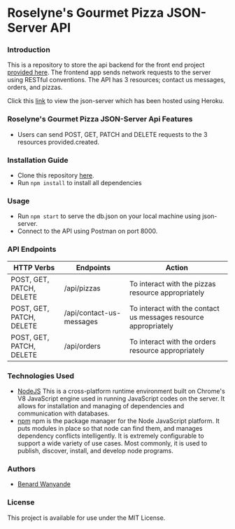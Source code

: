 # Roselyne's Gourmet Pizza JSON-Server API
### Introduction
This is a repository to store the api backend for the front end project [provided here](https://github.com/benard-dev/pizza-ordering-project.git). The frontend app sends network requests to the server using RESTful conventions. The API has 3 resources; contact us messages, orders, and pizzas.

Click this [link](https://pizza-ordering-project-backend.herokuapp.com/) to view the json-server which has been hosted using Heroku.
### Roselyne's Gourmet Pizza JSON-Server Api Features
* Users can send POST, GET, PATCH and DELETE requests to the 3 resources provided.created.
### Installation Guide
* Clone this repository [here](https://github.com/benard-dev/pizza-ordering-project-backend-json-server).
* Run `npm install` to install all dependencies
### Usage
* Run `npm start` to serve the db.json on your local machine using json-server.
* Connect to the API using Postman on port 8000.
### API Endpoints
| HTTP Verbs | Endpoints | Action |
| --- | --- | --- |
| POST, GET, PATCH, DELETE | /api/pizzas | To interact with the pizzas resource appropriately |
| POST, GET, PATCH, DELETE | /api/contact-us-messages | To interact with the contact us messages resource appropriately |
| POST, GET, PATCH, DELETE | /api/orders | To interact with the orders resource appropriately |
### Technologies Used
* [NodeJS](https://nodejs.org/) This is a cross-platform runtime environment built on Chrome's V8 JavaScript engine used in running JavaScript codes on the server. It allows for installation and managing of dependencies and communication with databases.
* [npm](https://www.npmjs.org/) npm is the package manager for the Node JavaScript platform. It puts modules in place so that node can find them, and manages dependency conflicts intelligently. It is extremely configurable to support a wide variety of use cases. Most commonly, it is used to publish, discover, install, and develop node programs.
### Authors
* [Benard Wanyande](https://github.com/benard-dev)
### License
This project is available for use under the MIT License.
